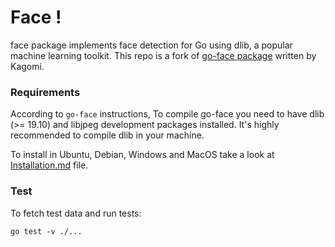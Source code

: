 # Face !
face package implements face detection for Go using dlib, a popular machine learning toolkit. This repo is a fork of [go-face package](https://github.com/Kagami/go-face) written by Kagomi.

### Requirements
According to `go-face` instructions,
To compile go-face you need to have dlib (>= 19.10) and libjpeg development packages installed. It's highly recommended to compile dlib in your machine.

To install in Ubuntu, Debian, Windows and MacOS take a look at [Installation.md](https://github.com/ahmdrz/face/blob/master/Installation.md) file.

### Test
To fetch test data and run tests:

```
go test -v ./...
```